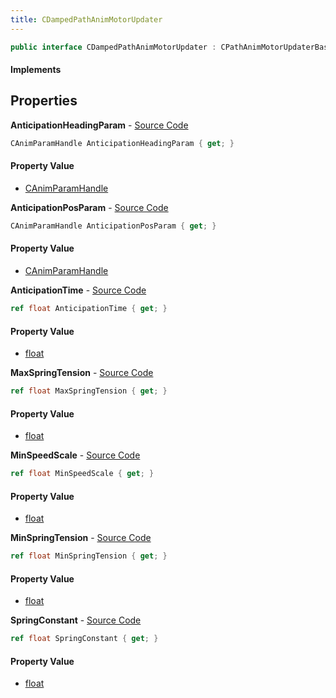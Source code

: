 ```yaml
---
title: CDampedPathAnimMotorUpdater
---
```


```csharp
public interface CDampedPathAnimMotorUpdater : CPathAnimMotorUpdaterBase, CAnimMotorUpdaterBase, ISchemaClass<CAnimMotorUpdaterBase>, ISchemaClass<CPathAnimMotorUpdaterBase>, ISchemaClass<CDampedPathAnimMotorUpdater>, ISchemaField, ISchemaClass, INativeHandle
```

#### Implements

## Properties

**AnticipationHeadingParam** - [Source Code](https://github.com/swiftly-solution/swiftlys2/blob/main/managed/src/SwiftlyS2.Generated/Schemas/Interfaces/CDampedPathAnimMotorUpdater.cs#L22)

```csharp
CAnimParamHandle AnticipationHeadingParam { get; }
```

#### Property Value

- [CAnimParamHandle](/docs/api/shared/schemadefinitions/canimparamhandle)

**AnticipationPosParam** - [Source Code](https://github.com/swiftly-solution/swiftlys2/blob/main/managed/src/SwiftlyS2.Generated/Schemas/Interfaces/CDampedPathAnimMotorUpdater.cs#L20)

```csharp
CAnimParamHandle AnticipationPosParam { get; }
```

#### Property Value

- [CAnimParamHandle](/docs/api/shared/schemadefinitions/canimparamhandle)

**AnticipationTime** - [Source Code](https://github.com/swiftly-solution/swiftlys2/blob/main/managed/src/SwiftlyS2.Generated/Schemas/Interfaces/CDampedPathAnimMotorUpdater.cs#L16)

```csharp
ref float AnticipationTime { get; }
```

#### Property Value

- [float](https://learn.microsoft.com/dotnet/api/system.single)

**MaxSpringTension** - [Source Code](https://github.com/swiftly-solution/swiftlys2/blob/main/managed/src/SwiftlyS2.Generated/Schemas/Interfaces/CDampedPathAnimMotorUpdater.cs#L28)

```csharp
ref float MaxSpringTension { get; }
```

#### Property Value

- [float](https://learn.microsoft.com/dotnet/api/system.single)

**MinSpeedScale** - [Source Code](https://github.com/swiftly-solution/swiftlys2/blob/main/managed/src/SwiftlyS2.Generated/Schemas/Interfaces/CDampedPathAnimMotorUpdater.cs#L18)

```csharp
ref float MinSpeedScale { get; }
```

#### Property Value

- [float](https://learn.microsoft.com/dotnet/api/system.single)

**MinSpringTension** - [Source Code](https://github.com/swiftly-solution/swiftlys2/blob/main/managed/src/SwiftlyS2.Generated/Schemas/Interfaces/CDampedPathAnimMotorUpdater.cs#L26)

```csharp
ref float MinSpringTension { get; }
```

#### Property Value

- [float](https://learn.microsoft.com/dotnet/api/system.single)

**SpringConstant** - [Source Code](https://github.com/swiftly-solution/swiftlys2/blob/main/managed/src/SwiftlyS2.Generated/Schemas/Interfaces/CDampedPathAnimMotorUpdater.cs#L24)

```csharp
ref float SpringConstant { get; }
```

#### Property Value

- [float](https://learn.microsoft.com/dotnet/api/system.single)

